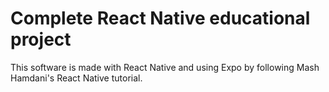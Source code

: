 # Complete React Native educational project

This software is made with React Native and using Expo by following Mash Hamdani's React Native tutorial.
